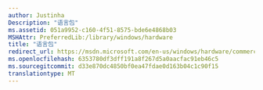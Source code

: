 ```yaml
---
author: Justinha
Description: "语言包"
ms.assetid: 051a9952-c160-4f51-8575-bde6e4868b03
MSHAttr: PreferredLib:/library/windows/hardware
title: "语言包"
redirect_url: https://msdn.microsoft.com/en-us/windows/hardware/commercialize/manufacture/desktop/language-packs-and-windows-deployment
ms.openlocfilehash: 6353780df3dff191a8f267d5a0aacfac91eb46c5
ms.sourcegitcommit: d33e870dc4850bf0ea47fdae0d163b04c1c90f15
translationtype: MT
---
```

